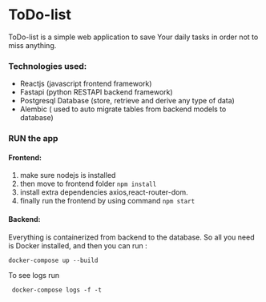 # ToDo-list

ToDo-list is a simple web application to save Your daily tasks in order not to miss anything.


### Technologies used:

* Reactjs (javascript frontend framework)
* Fastapi (python RESTAPI backend framework)
* Postgresql Database (store, retrieve and derive any type of data)
* Alembic ( used to auto migrate tables from backend models to database)


### RUN the app

#### Frontend:

1. make sure nodejs is installed
2. then move to frontend folder ```npm install```
3. install extra dependencies axios,react-router-dom.
4. finally run the frontend by using command ```npm start```

#### Backend:

Everything is containerized from backend to the database. So all you need is Docker installed, and then you can run :

```docker-compose up --build```

To see logs run

``` docker-compose logs -f -t```
